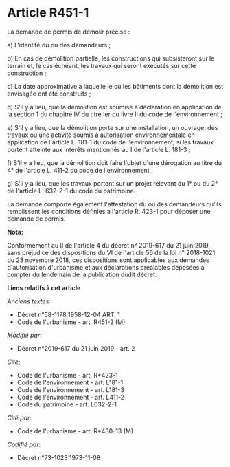 # Article R451-1

La demande de permis de démolir précise : 

a) L'identité du ou des demandeurs ; 

b) En cas de démolition partielle, les constructions qui subsisteront sur le terrain et, le cas échéant, les travaux qui
seront exécutés sur cette construction ; 

c) La date approximative à laquelle le ou les bâtiments dont la démolition est envisagée ont été construits ; 

d) S'il y a lieu, que la démolition est soumise à déclaration en application de la section 1 du chapitre IV du titre Ier du
livre II du code de l'environnement ; 

e) S'il y a lieu, que la démolition porte sur une installation, un ouvrage, des travaux ou une activité soumis à autorisation
environnementale en application de l'article L. 181-1 du code de l'environnement, si les travaux portent atteinte aux
intérêts mentionnés au I de l'article L. 181-3 ; 

f) S'il y a lieu, que la démolition doit faire l'objet d'une dérogation au titre du 4° de l'article L. 411-2 du code de
l'environnement ; 

g) S'il y a lieu, que les travaux portent sur un projet relevant du 1° ou du 2° de l'article L. 632-2-1 du code du
patrimoine. 

La demande comporte également l'attestation du ou des demandeurs qu'ils remplissent les conditions définies à l'article R.
423-1 pour déposer une demande de permis.

**Nota:**

Conformément au II de l'article 4 du décret n° 2019-617 du 21 juin 2019, sans préjudice des dispositions du VI de l'article
56 de la loi n° 2018-1021 du 23 novembre 2018, ces dispositions sont applicables aux demandes d'autorisation d'urbanisme et
aux déclarations préalables déposées à compter du lendemain de la publication dudit décret.

**Liens relatifs à cet article**

_Anciens textes_:

  - Décret n°58-1178 1958-12-04 ART. 1
  - Code de l'urbanisme - art. R451-2 (M)

_Modifié par_:

  - Décret n°2019-617 du 21 juin 2019 - art. 2

_Cite_:

  - Code de l'urbanisme - art. R*423-1
  - Code de l'environnement - art. L181-1
  - Code de l'environnement - art. L181-3
  - Code de l'environnement - art. L411-2
  - Code du patrimoine - art. L632-2-1

_Cité par_:

  - Code de l'urbanisme - art. R*430-13 (M)

_Codifié par_:

  - Décret n°73-1023 1973-11-08

